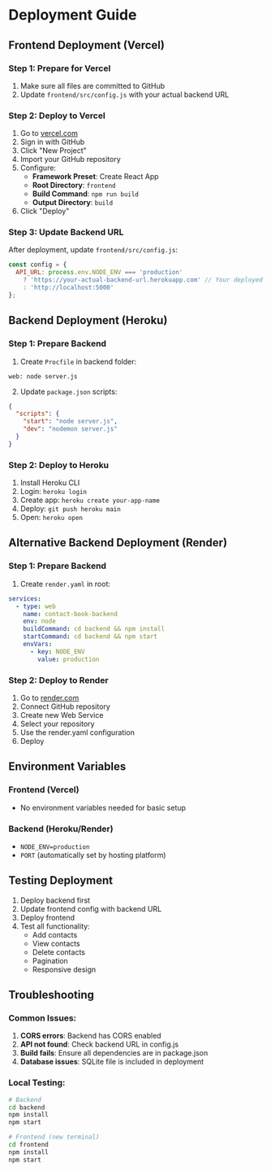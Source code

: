 # Deployment Guide

## Frontend Deployment (Vercel)

### Step 1: Prepare for Vercel
1. Make sure all files are committed to GitHub
2. Update `frontend/src/config.js` with your actual backend URL

### Step 2: Deploy to Vercel
1. Go to [vercel.com](https://vercel.com)
2. Sign in with GitHub
3. Click "New Project"
4. Import your GitHub repository
5. Configure:
   - **Framework Preset**: Create React App
   - **Root Directory**: `frontend`
   - **Build Command**: `npm run build`
   - **Output Directory**: `build`
6. Click "Deploy"

### Step 3: Update Backend URL
After deployment, update `frontend/src/config.js`:
```javascript
const config = {
  API_URL: process.env.NODE_ENV === 'production' 
    ? 'https://your-actual-backend-url.herokuapp.com' // Your deployed backend URL
    : 'http://localhost:5000'
};
```

## Backend Deployment (Heroku)

### Step 1: Prepare Backend
1. Create `Procfile` in backend folder:
```
web: node server.js
```

2. Update `package.json` scripts:
```json
{
  "scripts": {
    "start": "node server.js",
    "dev": "nodemon server.js"
  }
}
```

### Step 2: Deploy to Heroku
1. Install Heroku CLI
2. Login: `heroku login`
3. Create app: `heroku create your-app-name`
4. Deploy: `git push heroku main`
5. Open: `heroku open`

## Alternative Backend Deployment (Render)

### Step 1: Prepare Backend
1. Create `render.yaml` in root:
```yaml
services:
  - type: web
    name: contact-book-backend
    env: node
    buildCommand: cd backend && npm install
    startCommand: cd backend && npm start
    envVars:
      - key: NODE_ENV
        value: production
```

### Step 2: Deploy to Render
1. Go to [render.com](https://render.com)
2. Connect GitHub repository
3. Create new Web Service
4. Select your repository
5. Use the render.yaml configuration
6. Deploy

## Environment Variables

### Frontend (Vercel)
- No environment variables needed for basic setup

### Backend (Heroku/Render)
- `NODE_ENV=production`
- `PORT` (automatically set by hosting platform)

## Testing Deployment

1. Deploy backend first
2. Update frontend config with backend URL
3. Deploy frontend
4. Test all functionality:
   - Add contacts
   - View contacts
   - Delete contacts
   - Pagination
   - Responsive design

## Troubleshooting

### Common Issues:
1. **CORS errors**: Backend has CORS enabled
2. **API not found**: Check backend URL in config.js
3. **Build fails**: Ensure all dependencies are in package.json
4. **Database issues**: SQLite file is included in deployment

### Local Testing:
```bash
# Backend
cd backend
npm install
npm start

# Frontend (new terminal)
cd frontend
npm install
npm start
```
